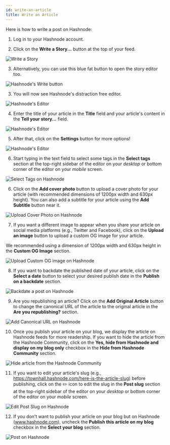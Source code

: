 ```yaml
---
id: write-an-article
title: Write an Article
---
```


Here is how to write a post on Hashnode:

1. Log in to your Hashnode account.

2. Click on the **Write a Story...** button at the top of your feed.

![Write a Story](https://cdn.hashnode.com/res/hashnode/image/upload/v1614679369507/PyRBo723X.png?auto=compress)

3. Alternatively, you can use this blue fat button to open the story editor too. 

![Hashnode's Write button](https://cdn.hashnode.com/res/hashnode/image/upload/v1614690908013/bWNmLkqsp.png?auto=compress)

3. You will now see Hashnode's distraction free editor.

![Hashnode's Editor](https://cdn.hashnode.com/res/hashnode/image/upload/v1614681129256/SAI8NvJ0p.png?auto=compress)

4. Enter the title of your article in the **Title** field and your article's content in the **Tell your story...** field.

![Hashnode's Editor](https://cdn.hashnode.com/res/hashnode/image/upload/v1614681165463/c5JVhaVKQ.png?auto=compress)

5. After that, click on the **Settings** button for more options!

![Hashnode's Editor](https://cdn.hashnode.com/res/hashnode/image/upload/v1614938406303/Y9iXe61r-.png?auto=compress)

6. Start typing in the text field to select some tags in the **Select tags** section at the top-right sidebar of the editor on your *desktop* or bottom corner of the editor on your *mobile* screen.

![Select Tags on Hashnode](https://cdn.hashnode.com/res/hashnode/image/upload/v1614681199811/FfRCELANU.png?auto=compress)

6. Click on the **Add cover photo** button to upload a cover photo for your article (with recommended dimensions of 1200px width and 630px height). You can also add a subtitle for your article using the **Add Subtitle** button near it. 

![Upload Cover Photo on Hashnode](https://cdn.hashnode.com/res/hashnode/image/upload/v1614681233146/g-TEOxBRD.png?auto=compress)

7. If you want a different image to appear when you share your article on social media platforms (e.g., Twitter and Facebook), click on the **Upload an image** button to upload a custom OG image for your article.

We recommended using a dimension of 1200px width and 630px height in the **Custom OG Image** section. 

![Upload Custom OG image on Hashnode](https://cdn.hashnode.com/res/hashnode/image/upload/v1614684741393/5P5md_rwz.png?auto=compress)

8. If you want to backdate the published date of your article, click on the **Select a date** button to select your desired publish date in the **Publish on a backdate** section.

![Backdate a post on Hashnode](https://cdn.hashnode.com/res/hashnode/image/upload/v1614685215890/eOLjjno9S.png?auto=compress)

9. Are you republishing an article? Click on the **Add Original Article** button to change the canonical URL of the article to the original article in the **Are you republishing?** section.

![Add Canonical URL on Hashnode](https://cdn.hashnode.com/res/hashnode/image/upload/v1614685254513/YjP1twa8r.png?auto=compress)

10. Once you publish your article on your blog, we display the article on Hashnode feeds for more readership. If you want to hide the article from the Hashnode Community, click on the **Yes, hide from Hashnode and display on my blog only** checkbox in the **Hide from Hashnode Community** section.

![Hide article from the Hashnode Community](https://cdn.hashnode.com/res/hashnode/image/upload/v1614689898007/7C2N4xKnh.png?auto=compress)

11. If you want to edit your article's slug (e.g., https://townhall.hashnode.com/here-is-the-article-slug) before publishing, click on the ✏️ icon to edit the slug in the **Post slug** section at the top-right sidebar of the editor on your *desktop* or bottom corner of the editor on your *mobile* screen.

![Edit Post Slug on Hashnode](https://cdn.hashnode.com/res/hashnode/image/upload/v1614689938024/gp6N2wG-N.png?auto=compress)

12. If you don't want to publish your article on your blog but on Hashnode (www.hashnode.com), uncheck the **Publish this article on my blog** checkbox in the **Select your blog** section.

![Post on Hashnode](https://cdn.hashnode.com/res/hashnode/image/upload/v1614689975621/9AP8PBS3K.png?auto=compress)
